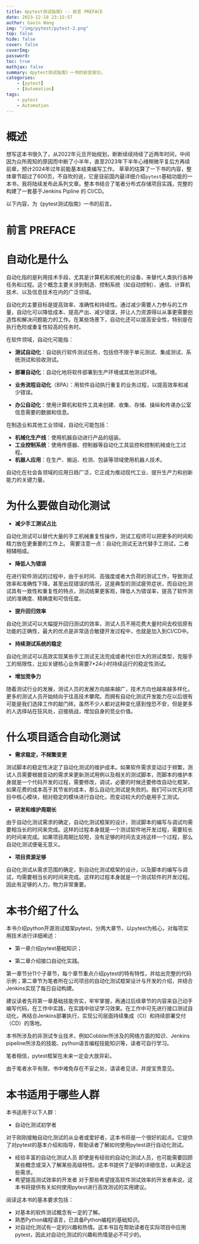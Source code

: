 ```yaml
---
title: 《pytest测试指南》-- 前言 PREFACE
date: 2023-12-18 23:15:57
author: Gavin Wang
img: "/img/pytest/pytest-2.png"
top: false
hide: false
cover: false
coverImg: 
password: 
toc: true
mathjax: false
summary: 《pytest测试指南》一书的前言部分。
categories:
    - [pytest]
    - [Automation]
tags:
    - pytest
    - Automation
---
```


# 概述

想写这本书很久了，从2022年元旦开始规划，断断续续持续了近两年时间，中间因为众所周知的原因而中断了小半年，直至2023年下半年心绪稍微平复后方再续前章，预计2024年过年前能基本结束编写工作。
草草的估算了一下书的内容，整体章节超过了600页，不自吹的说，它是目前国内最详细介绍`pytest`基础功能的一本书，我将陆续发布此系列文章。整本书结合了笔者分布式存储项目实践，完整的构建了一套基于Jenkins Pipline 的 CI/CD。

以下内容，为《pytest测试指南》一书的前言。


# **前言 PREFACE**

# 自动化是什么

自动化指的是利用技术手段，尤其是计算机和机械化的设备，来替代人类执行各种任务和过程。这个概念主要关涉到制造、控制系统（如自动控制）、通信、计算机技术、以及信息技术在内的广泛领域。

自动化的主要目标是提高效率、准确性和持续性。通过减少需要人力参与的工作量，自动化可以降低成本、提高产出、减少错误，并让人力资源得以从事更需要创造性和解决问题能力的工作。在某些场景下，自动化还可以提高安全性，特别是在执行危险或重复性较高的任务时。

在软件领域，自动化可能指：

* **测试自动化**：自动执行软件测试任务，包括但不限于单元测试、集成测试、系统测试和验收测试。

* **部署自动化**：自动化地将软件部署到生产环境或其他测试环境。
* **业务流程自动化**（BPA）：用软件自动执行重复的业务过程，以提高效率和减少错误。
* **办公自动化**：使用计算机和软件工具来创建、收集、存储、操纵和传递办公室信息需要的数据和信息。

在制造业和其他工业领域，自动化可能包括：

* **机械化生产线**：使用机器自动进行产品的组装。
* **工业控制系统**：使用传感器、控制器等自动化工具监控和控制机械或化工过程。
* **机器人应用**：在生产、搬运、检测、包装等领域使用机器人技术。

自动化在社会各领域的应用日趋广泛，它正成为推动现代工业、提升生产力和创新能力的关键力量。



# 为什么要做自动化测试

* **减少手工测试占比**

自动化测试可以替代大量的手工机械重复性操作，测试工程师可以把更多的时间和精力放在更重要的工作上。
需要注意一点：自动化测试无法代替手工测试，二者相辅相成。

* **降低人为错误**

在进行软件测试的过程中，由于长时间、高强度或者大负荷的测试工作，导致测试效率和准确性下降，甚至出现错误的情况，这是典型的测试疲劳症状，而自动化测试具有一致性和重复性的特点，测试结果更客观，降低人为错误率，提高了软件测试的准确度、精确度和可信任度。

* **提升回归效率**

自动化测试可以大幅提升回归测试的效率，测试人员不用花费大量时间去校验原有功能的正确性，最大的优点是非常适合敏捷开发过程中，也就是加入到CI/CD中。

* **持续测试系统的稳定**

自动化测试可以高效实现某些手工测试无法完成或者代价巨大的测试类型，克服手工的局限性，比如关键核心业务需要7*24小时持续运行的稳定性测试。

* **增加竞争力**

随着测试行业的发展，测试人员的发展方向越来越广，技术方向也越来越多样化，更多的测试人员开始倾向于往高技术攀爬。而拥有自动化测试开发能力在以后很有可能是我们选择工作的敲门砖。虽然不少人都对这种变化感到惶恐不安，但是更多的人选择站在狂风处，迎接挑战，增加自身的竞业价值。



# **什么项目适合自动化测试**

* **需求稳定，不频繁变更**

测试脚本的稳定性决定了自动化测试的维护成本。如果软件需求变动过于频繁，测试人员需要根据变动的需求来更新测试用例以及相关的测试脚本，而脚本的维护本身就是一个代码开发的过程，需要修改，调试，必要的时候还要修改自动化框架，如果花费的成本高于其节省的成本，那么自动化测试是失败的。我们可以优先对项目中核心模块，相对稳定的模块进行自动化，而变动较大的仍是用手工测试。


* **研发和维护周期长**

由于自动化测试需求的确定，自动化测试框架的设计，测试脚本的编写与调试均需要相当长的时间来完成。这样的过程本身就是一个测试软件地开发过程，需要较长的时间来完成。如果项目周期比较短，没有足够的时间去支持这样一个过程，那么自动化测试便毫无意义。


* **项目资源足够**

自动化测试从需求范围的确定，到自动化测试框架的设计，以及脚本的编写与调试，均需要相当长的时间来完成。这样的过程本身就是一个测试软件的开发过程。因此有足够的人力，物力非常重要。



# 本书介绍了什么

本书介绍python开源测试框架pytest，分两大章节，以pytest为核心，对每项实用技术进行详细阐述：

* 第一章介绍pytest基础知识；

* 第二章介绍接口自动化实践。

第一章节分11个子章节，每个章节重点介绍pytest的特有特性，并给出完整的代码示例；第二章节为笔者所在公司项目的自动化测试框架设计与开发的介绍，并结合Jenkins实现了每日自动构建。

建议读者先将第一章基础技能夯实，牢牢掌握，再通过后续章节的内容来自己动手编写代码，在工作中实践，在实践中验证学习效果。在工作中可先进行接口测试自动化，再结合Jenkins部署执行，实现公司层面持续集成（CI）和持续部署交付（CD）的落地。

本书所涉及的非测试专业技术，例如Cobbler所涉及的网络方面的知识、Jenkins pipeline所涉及的技能、python语言编程技能知识等，读者可自行学习。

笔者相信，pytest框架在未来一定会大放异彩。

由于笔者水平有限，书中难免存在不妥之处，请读者见谅，并提宝贵意见。

# 本书适用于哪些人群

本书适用于以下人群：

* 自动化测试初学者

对于刚刚接触自动化测试的从业者或爱好者，这本书将是一个很好的起点。它提供了对pytest的基本介绍和指导，帮助读者了解如何使用pytest进行自动化测试。

* 经验丰富的自动化测试人员
  即使是有经验的自动化测试人员，也可能需要回顾某些概念或深入了解某些高级特性。这本书提供了足够的详细信息，以满足这些需求。
* 希望提高测试效率的开发者
  对于那些希望提高软件测试效率的开发者来说，这本书将提供有关如何使用pytest进行高效测试的实用建议。

阅读这本书的基本要求包括：

* 对基本的软件测试概念有一定的了解。
* 熟悉Python编程语言，已具备Python编程的基础知识。
* 对自动化测试有一定的兴趣和热情。这本书旨在帮助读者在实际项目中应用pytest，因此对自动化测试的兴趣和热情是必不可少的。


